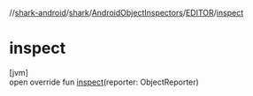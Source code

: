 //[shark-android](../../../../index.md)/[shark](../../index.md)/[AndroidObjectInspectors](../index.md)/[EDITOR](index.md)/[inspect](inspect.md)

# inspect

[jvm]\
open override fun [inspect](inspect.md)(reporter: ObjectReporter)
